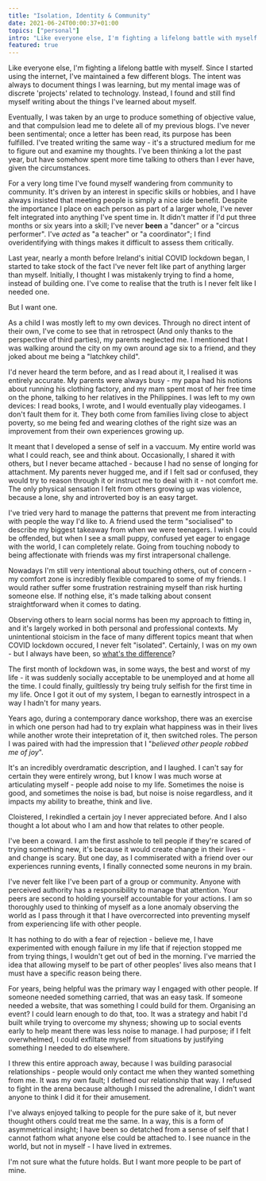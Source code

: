 ```yaml
---
title: "Isolation, Identity & Community"
date: 2021-06-24T00:00:37+01:00
topics: ["personal"]
intro: "Like everyone else, I'm fighting a lifelong battle with myself. Since I started using the internet, I've maintained a few different blogs. The intent was always to document things I was learning, but my mental image was of discrete 'projects' related to technology."
featured: true
---
```


Like everyone else, I'm fighting a lifelong battle with myself. Since I started using the internet, I've maintained a few different blogs. The intent was always to document things I was learning, but my mental image was of discrete 'projects' related to technology. Instead, I found and still find myself writing about the things I've learned about myself.

Eventually, I was taken by an urge to produce something of objective value, and that compulsion lead me to delete all of my previous blogs. I've never been sentimental; once a letter has been read, its purpose has been fulfilled. I've treated writing the same way - it's a structured medium for me to figure out and examine my thoughts. I've been thinking a lot the past year, but have somehow spent more time talking to others than I ever have, given the circumstances.

For a very long time I've found myself wandering from community to community. It's driven by an interest in specific skills or hobbies, and I have always insisted that meeting people is simply a nice side benefit. Despite the importance I place on each person as part of a larger whole, I've never felt integrated into anything I've spent time in. It didn't matter if I'd put three months or six years into a skill; I've never **been** a "dancer" or a "circus performer". I've *acted* as "a teacher" or "a coordinator"; I find overidentifying with things makes it difficult to assess them critically.

Last year, nearly a month before Ireland's initial COVID lockdown began, I started to take stock of the fact I've never felt like part of anything larger than myself. Initially, I thought I was mistakenly trying to find a home, instead of building one. I've come to realise that the truth is I never felt like I needed one.

But I want one.

As a child I was mostly left to my own devices. Through no direct intent of their own, I've come to see that in retrospect (And only thanks to the perspective of third parties), my parents neglected me. I mentioned that I was walking around the city on my own around age six to a friend, and they joked about me being a "latchkey child".

I'd never heard the term before, and as I read about it, I realised it was entirely accurate. My parents were always busy - my papa had his notions about running his clothing factory, and my mam spent most of her free time on the phone, talking to her relatives in the Philippines. I was left to my own devices: I read books, I wrote, and I would eventually play videogames. I don't fault them for it. They both come from families living close to abject poverty, so me being fed and wearing clothes of the right size was an improvement from their own experiences growing up.

It meant that I developed a sense of self in a vaccuum. My entire world was what I could reach, see and think about. Occasionally, I shared it with others, but I never became attached - because I had no sense of longing for attachment. My parents never hugged me, and if I felt sad or confused, they would try to reason through it or instruct me to deal with it - not comfort me. The only physical sensation I felt from others growing up was violence, because a lone, shy and introverted boy is an easy target.

I've tried very hard to manage the patterns that prevent me from interacting with people the way I'd like to. A friend used the term "socialised" to describe my biggest takeaway from when we were teenagers. I wish I could be offended, but when I see a small puppy, confused yet eager to engage with the world, I can completely relate. Going from touching nobody to being affectionate with friends was my first intrapersonal challenge.

Nowadays I'm still very intentional about touching others, out of concern - my comfort zone is incredibly flexible compared to some of my friends. I would rather suffer some frustration restraining myself than risk hurting someone else. If nothing else, it's made talking about consent straightforward when it comes to dating.

Observing others to learn social norms has been my approach to fitting in, and it's largely worked in both personal and professional contexts. My unintentional stoicism in the face of many different topics meant that when COVID lockdown occured, I never felt "isolated". Certainly, I was on my own - but I always have been, so [what's the difference](https://www.youtube.com/watch?v=82O5n7TUxCU)?

The first month of lockdown was, in some ways, the best and worst of my life - it was suddenly socially acceptable to be unemployed and at home all the time. I could finally, guiltlessly try being truly selfish for the first time in my life. Once I got it out of my system, I began to earnestly introspect in a way I hadn't for many years.

Years ago, during a contemporary dance workshop, there was an exercise in which one person had had to try explain what happiness was in their lives while another wrote their intepretation of it, then switched roles. The person I was paired with had the impression that I "*believed other people robbed me of joy*".

It's an incredibly overdramatic description, and I laughed. I can't say for certain they were entirely wrong, but I know I was much worse at articulating myself - people add noise to my life. Sometimes the noise is good, and sometimes the noise is bad, but noise is noise regardless, and it impacts my ability to breathe, think and live.

Cloistered, I rekindled a certain joy I never appreciated before. And I also thought a lot about who I am and how that relates to other people.

I've been a coward. I am the first asshole to tell people if they're scared of trying something new, it's because it would create change in their lives - and change is scary. But one day, as I commiserated with a friend over our experiences running events, I finally connected some neurons in my brain.

I've never felt like I've been part of a group or community. Anyone with perceived authority has a responsibility to manage that attention. Your peers are second to holding yourself accountable for your actions. I am so thoroughly used to thinking of myself as a lone anomaly observing the world as I pass through it that I have overcorrected into preventing myself from experiencing life with other people.

It has nothing to do with a fear of rejection - believe me, I have experimented with enough failure in my life that if rejection stopped me from trying things, I wouldn't get out of bed in the morning. I've married the idea that allowing myself to be part of other peoples' lives also means that I must have a specific reason being there.

For years, being helpful was the primary way I engaged with other people. If someone needed something carried, that was an easy task. If someone needed a website, that was something I could build for them. Organising an event? I could learn enough to do that, too. It was a strategy and habit I'd built while trying to overcome my shyness; showing up to social events early to help meant there was less noise to manage. I had purpose; if I felt overwhelmed, I could exfiltate myself from situations by justifying something I needed to do elsewhere.

I threw this entire approach away, because I was building parasocial relationships - people would only contact me when they wanted something from me. It was my own fault; I defined our relationship that way. I refused to fight in the arena because although I missed the adrenaline, I didn't want anyone to think I did it for their amusement.

I've always enjoyed talking to people for the pure sake of it, but never thought others could treat me the same. In a way, this is a form of asymmetrical insight; I have been so detatched from a sense of self that I cannot fathom what anyone else could be attached to. I see nuance in the world, but not in myself - I have lived in extremes.

I'm not sure what the future holds. But I want more people to be part of mine.
